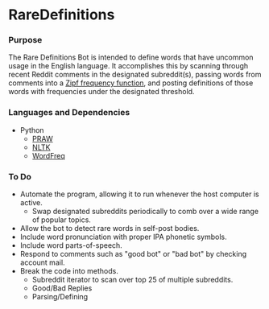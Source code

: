 # RareDefinitions
### Purpose
The Rare Definitions Bot is intended to define words that have uncommon usage in the English language. It accomplishes this by scanning through recent Reddit comments in the designated subreddit(s), passing words from comments into a [Zipf frequency function](https://en.wikipedia.org/wiki/Zipf%27s_law), and posting definitions of those words with frequencies under the designated threshold.

### Languages and Dependencies
* Python
  * [PRAW](https://github.com/praw-dev/praw)
  * [NLTK](https://www.nltk.org/)
  * [WordFreq](https://github.com/LuminosoInsight/wordfreq)
  
### To Do
* Automate the program, allowing it to run whenever the host computer is active.
  * Swap designated subreddits periodically to comb over a wide range of popular topics.
* Allow the bot to detect rare words in self-post bodies.
* Include word pronunciation with proper IPA phonetic symbols.
* Include word parts-of-speech.
* Respond to comments such as "good bot" or "bad bot" by checking account mail.
* Break the code into methods.
  * Subreddit iterator to scan over top 25 of multiple subreddits.
  * Good/Bad Replies
  * Parsing/Defining
